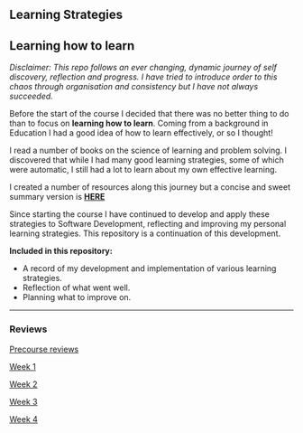 ## Learning Strategies

## Learning how to learn

*Disclaimer: This repo follows an ever changing, dynamic journey of self discovery, reflection and progress. I have tried to introduce order to this chaos through organisation and consistency but I have not always succeeded.*

Before the start of the course I decided that there was no better thing to do than to focus on **learning how to learn**. Coming from a background in Education I had a good idea of how to learn effectively, or so I thought! 

I read a number of books on the science of learning and problem solving. I discovered that while I had many good learning strategies, some of which were automatic, I still had a lot to learn about my own effective learning. 

I created a number of resources along this journey but a concise and sweet summary version is **[HERE](https://github.com/AUTOMCAS/learning_journey/blob/main/learning_strategies/methods_for_effective_learning.md)**

Since starting the course I have continued to develop and apply these strategies to Software Development, reflecting and improving my personal learning strategies. This repository is a continuation of this development.

**Included in this repository:**
- A record of my development and implementation of various learning strategies.
- Reflection of what went well.
- Planning what to improve on.

--------------------------
### Reviews

[Precourse reviews](https://github.com/AUTOMCAS/learning_journey/tree/main/learning_strategies/precourse)


[Week 1](https://github.com/AUTOMCAS/learning_journey/blob/main/learning_strategies/weekly_reviews/week_1.md)

[Week 2](https://github.com/AUTOMCAS/learning_journey/blob/main/learning_strategies/weekly_reviews/week_2.md)

[Week 3](https://github.com/AUTOMCAS/learning_journey/blob/main/learning_strategies/weekly_reviews/week_3.md)

[Week 4](https://github.com/AUTOMCAS/learning_journey/blob/main/learning_strategies/weekly_reviews/week_4.md)
